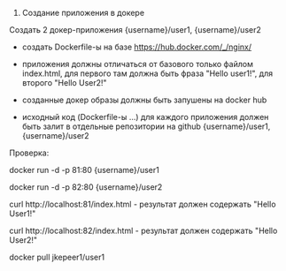 1. Создание приложения в докере

Создать 2 докер-приложения {username}/user1, {username}/user2

 * создать Dockerfile-ы на базе https://hub.docker.com/_/nginx/

 * приложения должны отличаться от базового только файлом index.html, для первого там должна быть фраза "Hello user1!", для второго "Hello User2!"

 * созданные докер образы должны быть запушены на docker hub

 *  исходный код (Dockerfile-ы ...) для каждого приложения должен быть залит в отдельные репозитории на github {username}/user1, {username}/user2

Проверка:

docker run -d -p 81:80 {username}/user1

docker run -d -p 82:80 {username}/user2

curl http://localhost:81/index.html - результат должен содержать "Hello User1!"

curl http://localhost:82/index.html - результат должен содержать "Hello User2!"



docker pull jkepeer1/user1
